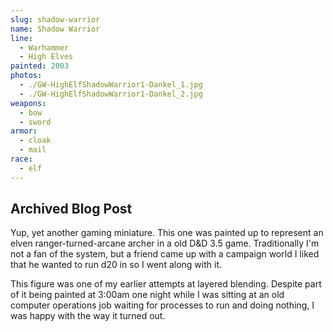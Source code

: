 ```yaml
---
slug: shadow-warrior
name: Shadow Warrior
line:
  - Warhammer
  - High Elves
painted: 2003
photos:
  - ./GW-HighElfShadowWarrior1-Dankel_1.jpg
  - ./GW-HighElfShadowWarrior1-Dankel_2.jpg
weapons:
  - bow
  - sword
armor:
  - cloak
  - mail
race:
  - elf
---
```


## Archived Blog Post

Yup, yet another gaming miniature. This one was painted up to represent an elven ranger-turned-arcane archer in a old D&D 3.5 game. Traditionally I'm not a fan of the system, but a friend came up with a campaign world I liked that he wanted to run d20 in so I went along with it.

This figure was one of my earlier attempts at layered blending. Despite part of it being painted at 3:00am one night while I was sitting at an old computer operations job waiting for processes to run and doing nothing, I was happy with the way it turned out.
